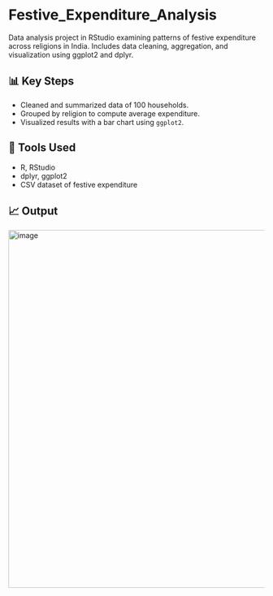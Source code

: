 # Festive_Expenditure_Analysis
Data analysis project in RStudio examining patterns of festive expenditure across religions in India. Includes data cleaning, aggregation, and visualization using ggplot2 and dplyr.

## 📊 Key Steps
- Cleaned and summarized data of 100 households.
- Grouped by religion to compute average expenditure.
- Visualized results with a bar chart using `ggplot2`.

## 🧰 Tools Used
- R, RStudio  
- dplyr, ggplot2  
- CSV dataset of festive expenditure

## 📈 Output

<img width="1366" height="705" alt="image" src="https://github.com/user-attachments/assets/c14fdf66-8ed4-4b40-ab20-0d77b0d936f3" />

